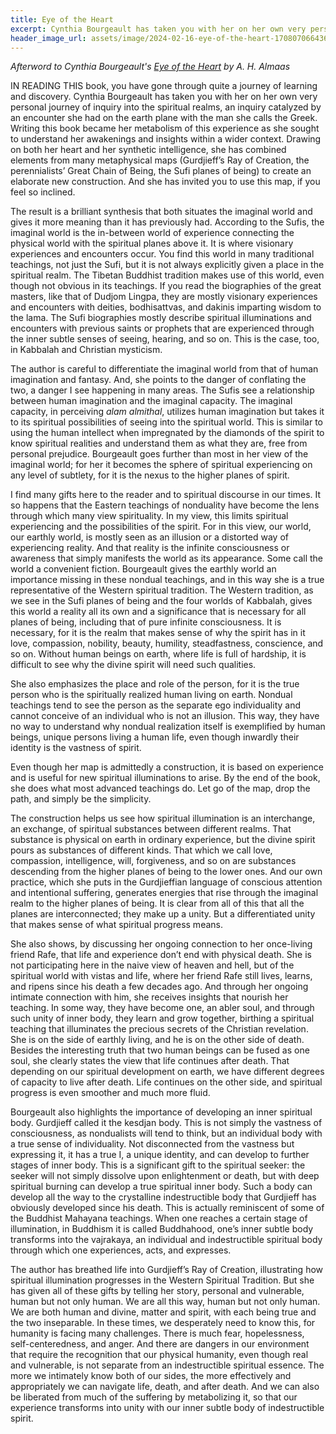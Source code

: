 ```yaml
---
title: Eye of the Heart
excerpt: Cynthia Bourgeault has taken you with her on her own very personal journey of inquiry into the spiritual realms... the result is a brilliant synthesis that both situates the imaginal world and gives it more meaning than it has previously had.
header_image_url: assets/image/2024-02-16-eye-of-the-heart-1708070664368.jpeg
---
```

*Afterword to Cynthia Bourgeault's [Eye of the Heart](https://www.goodreads.com/en/book/show/50537823) by A. H. Almaas*

IN READING THIS book, you have gone through quite a journey of learning and discovery. Cynthia Bourgeault has taken you with her on her own very personal journey of inquiry into the spiritual realms, an inquiry catalyzed by an encounter she had on the earth plane with the man she calls the Greek. Writing this book became her metabolism of this experience as she sought to understand her awakenings and insights within a wider context. Drawing on both her heart and her synthetic intelligence, she has combined elements from many metaphysical maps (Gurdjieff’s Ray of Creation, the perennialists’ Great Chain of Being, the Sufi planes of being) to create an elaborate new construction. And she has invited you to use this map, if you feel so inclined.

The result is a brilliant synthesis that both situates the imaginal world and gives it more meaning than it has previously had. According to the Sufis, the imaginal world is the in-between world of experience connecting the physical world with the spiritual planes above it. It is where visionary experiences and encounters occur. You find this world in many traditional teachings, not just the Sufi, but it is not always explicitly given a place in the spiritual realm. The Tibetan Buddhist tradition makes use of this world, even though not obvious in its teachings. If you read the biographies of the great masters, like that of Dudjom Lingpa, they are mostly visionary experiences and encounters with deities, bodhisattvas, and dakinis imparting wisdom to the lama. The Sufi biographies mostly describe spiritual illuminations and encounters with previous saints or prophets that are experienced through the inner subtle senses of seeing, hearing, and so on. This is the case, too, in Kabbalah and Christian mysticism.

The author is careful to differentiate the imaginal world from that of human imagination and fantasy. And, she points to the danger of conflating the two, a danger I see happening in many areas. The Sufis see a relationship between human imagination and the imaginal capacity. The imaginal capacity, in perceiving _alam almithal_, utilizes human imagination but takes it to its spiritual possibilities of seeing into the spiritual world. This is similar to using the human intellect when impregnated by the diamonds of the spirit to know spiritual realities and understand them as what they are, free from personal prejudice. Bourgeault goes further than most in her view of the imaginal world; for her it becomes the sphere of spiritual experiencing on any level of subtlety, for it is the nexus to the higher planes of spirit.

I find many gifts here to the reader and to spiritual discourse in our times. It so happens that the Eastern teachings of nonduality have become the lens through which many view spirituality. In my view, this limits spiritual experiencing and the possibilities of the spirit. For in this view, our world, our earthly world, is mostly seen as an illusion or a distorted way of experiencing reality. And that reality is the infinite consciousness or awareness that simply manifests the world as its appearance. Some call the world a convenient fiction. Bourgeault gives the earthly world an importance missing in these nondual teachings, and in this way she is a true representative of the Western spiritual tradition. The Western tradition, as we see in the Sufi planes of being and the four worlds of Kabbalah, gives this world a reality all its own and a significance that is necessary for all planes of being, including that of pure infinite consciousness. It is necessary, for it is the realm that makes sense of why the spirit has in it love, compassion, nobility, beauty, humility, steadfastness, conscience, and so on. Without human beings on earth, where life is full of hardship, it is difficult to see why the divine spirit will need such qualities.

She also emphasizes the place and role of the person, for it is the true person who is the spiritually realized human living on earth. Nondual teachings tend to see the person as the separate ego individuality and cannot conceive of an individual who is not an illusion. This way, they have no way to understand why nondual realization itself is exemplified by human beings, unique persons living a human life, even though inwardly their identity is the vastness of spirit.

Even though her map is admittedly a construction, it is based on experience and is useful for new spiritual illuminations to arise. By the end of the book, she does what most advanced teachings do. Let go of the map, drop the path, and simply be the simplicity.

The construction helps us see how spiritual illumination is an interchange, an exchange, of spiritual substances between different realms. That substance is physical on earth in ordinary experience, but the divine spirit pours as substances of different kinds. That which we call love, compassion, intelligence, will, forgiveness, and so on are substances descending from the higher planes of being to the lower ones. And our own practice, which she puts in the Gurdjieffian language of conscious attention and intentional suffering, generates energies that rise through the imaginal realm to the higher planes of being. It is clear from all of this that all the planes are interconnected; they make up a unity. But a differentiated unity that makes sense of what spiritual progress means.

She also shows, by discussing her ongoing connection to her once-living friend Rafe, that life and experience don’t end with physical death. She is not participating here in the naive view of heaven and hell, but of the spiritual world with vistas and life, where her friend Rafe still lives, learns, and ripens since his death a few decades ago. And through her ongoing intimate connection with him, she receives insights that nourish her teaching. In some way, they have become one, an abler soul, and through such unity of inner body, they learn and grow together, birthing a spiritual teaching that illuminates the precious secrets of the Christian revelation. She is on the side of earthly living, and he is on the other side of death. Besides the interesting truth that two human beings can be fused as one soul, she clearly states the view that life continues after death. That depending on our spiritual development on earth, we have different degrees of capacity to live after death. Life continues on the other side, and spiritual progress is even smoother and much more fluid.

Bourgeault also highlights the importance of developing an inner spiritual body. Gurdjieff called it the kesdjan body. This is not simply the vastness of consciousness, as nondualists will tend to think, but an individual body with a true sense of individuality. Not disconnected from the vastness but expressing it, it has a true I, a unique identity, and can develop to further stages of inner body. This is a significant gift to the spiritual seeker: the seeker will not simply dissolve upon enlightenment or death, but with deep spiritual burning can develop a true spiritual inner body. Such a body can develop all the way to the crystalline indestructible body that Gurdjieff has obviously developed since his death. This is actually reminiscent of some of the Buddhist Mahayana teachings. When one reaches a certain stage of illumination, in Buddhism it is called Buddhahood, one’s inner subtle body transforms into the vajrakaya, an individual and indestructible spiritual body through which one experiences, acts, and expresses.

The author has breathed life into Gurdjieff’s Ray of Creation, illustrating how spiritual illumination progresses in the Western Spiritual Tradition. But she has given all of these gifts by telling her story, personal and vulnerable, human but not only human. We are all this way, human but not only human. We are both human and divine, matter and spirit, with each being true and the two inseparable. In these times, we desperately need to know this, for humanity is facing many challenges. There is much fear, hopelessness, self-centeredness, and anger. And there are dangers in our environment that require the recognition that our physical humanity, even though real and vulnerable, is not separate from an indestructible spiritual essence. The more we intimately know both of our sides, the more effectively and appropriately we can navigate life, death, and after death. And we can also be liberated from much of the suffering by metabolizing it, so that our experience transforms into unity with our inner subtle body of indestructible spirit.
